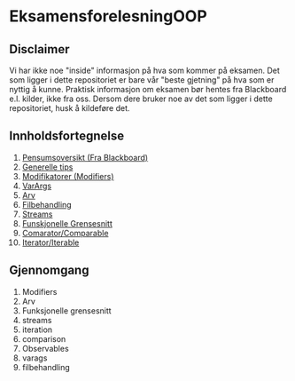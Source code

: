 # EksamensforelesningOOP

## **Disclaimer**

Vi har ikke noe "inside" informasjon på hva som kommer på eksamen. Det som ligger i dette repositoriet er bare vår "beste gjetning" på hva som er nyttig å kunne. Praktisk informasjon om eksamen bør hentes fra Blackboard e.l. kilder, ikke fra oss. Dersom dere bruker noe av det som ligger i dette repositoriet, husk å kildeføre det.

## Innholdsfortegnelse

1. [Pensumsoversikt (Fra Blackboard)](./Penum.md)
2. [Generelle tips](./Generelt.md)
3. [Modifikatorer (Modifiers)](./src/main/java/no/abakus/modifiers/Modifikatorer.MD)
4. [VarArgs](./src/main/java/no/abakus/varargs/Varargs.md)
5. [Arv](./src/main/java/no/abakus/arv)
6. [Filbehandling](./src/main/java/no/abakus/filbehandling)
7. [Streams](./src/main/java/no/abakus/streams)
8. [Funskjonelle Grensesnitt](./src/main/java/no/abakus/functionalinterfaces)
9. [Comarator/Comparable](./src/main/java/no/abakus/comparison)
10. [Iterator/Iterable](./src/main/java/no/abakus/iteration)

## Gjennomgang

1. Modifiers
2. Arv
3. Funksjonelle grensesnitt
4. streams
5. iteration
6. comparison
7. Observables
7. varags
8. filbehandling
